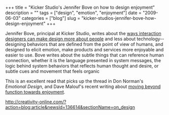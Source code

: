 +++
title = "Kicker Studio's Jennifer Bove on how to design enjoyment"
description = ""
tags = ["design", "emotion", "enjoyment"]
date = "2009-06-03"
categories = ["blog"]
slug = "kicker-studios-jennifer-bove-how-design-enjoyment"
+++



<p>Jennifer Bove, principal at Kicker Studio, writes about the <a href="http://creativity-online.com/?action=blog:article&amp;newsId=136614&amp;sectionName=on_design">ways interaction designers can make design more about people</a> and less about technology--designing behaviors that are defined from the point of view of humans, and designed to elicit emotion, make products and services more enjoyable and easier to use. Bove writes about the subtle things that can reference human connection, whether it is the language presented in system messages, the logic behind system behaviors that reflects human thought and desire, or subtle cues and movement that feels organic </p>
<p>This is an excellent read that picks up the thread in Don Norman's <em>Emotional Design</em>, and Dave Malouf's recent writing about <a href="move-beyond-function-towards-connection.html">moving beyond function towards enjoyment</a>.</p>
    
  <a href="http://creativity-online.com/?action=blog:article&amp;newsId=136614&amp;sectionName=on_design">http://creativity-online.com/?action=blog:article&newsId=136614&sectionName=on_design</a>
